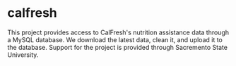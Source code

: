 # calfresh
This project provides access to CalFresh's nutrition assistance data through a MySQL database. We download the latest data, clean it, and upload it to the database. Support for the project is provided through Sacremento State University. 
